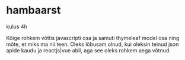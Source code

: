 # hambaarst

kulus 4h

Kõige rohkem võttis javascripti osa ja samuti thymeleaf model osa ning mõte, et miks ma nii teen. Oleks lõbusam olnud, 
kui oleksin teinud json apide kaudu ja reactjs|vue abil, aga see oleks rohkem aega võtnud.
